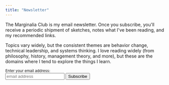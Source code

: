 ```yaml
---
title: "Newsletter"
---
```


The Marginalia Club is my email newsletter. Once you subscribe, you'll receive a periodic shipment of sketches, notes what I've been reading, and my recommended links.

Topics vary widely, but the consistent themes are behavior change, technical leadership, and systems thinking. I love reading widely (from philosophy, history, management theory, and more), but these are the domains where I tend to explore the things I learn.


<form
  action="https://buttondown.email/api/emails/embed-subscribe/dehowell"
  method="post"
  target="popupwindow"
  onsubmit="window.open('https://buttondown.email/dehowell', 'popupwindow')"
  class="embeddable-buttondown-form"
  style="font-size: smaller;"
>
  <label for="bd-email" style="display: block;">Enter your email address:</label>
  <input type="email" name="email" placeholder="email address" id="bd-email">
  <input type="hidden" value="1" name="embed"></input>
  <input type="submit" value="Subscribe"></input>
</form>